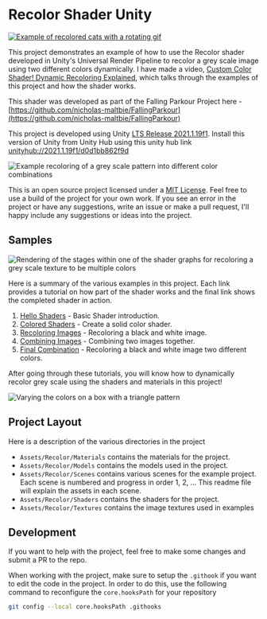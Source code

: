 # Recolor Shader Unity

[![Example of recolored cats with a rotating gif](Demo/imgs/Showcase-Cats.gif)](https://youtu.be/mV787RU6HWI)

This project demonstrates an example of how to use the Recolor shader developed in Unity's Universal Render Pipeline to
recolor a grey scale image using two different colors dynamically. I have made a video, [Custom Color Shader! Dynamic
Recoloring Explained](https://youtu.be/mV787RU6HWI), which talks through the examples of this project and how the shader works.

This shader was developed as part of the Falling Parkour Project here -
[https://github.com/nicholas-maltbie/FallingParkour](https://github.com/nicholas-maltbie/FallingParkour)

This project is developed using Unity  [LTS Release 2021.1.19f1](https://unity3d.com/unity/whats-new/2021.1.19).
Install this version of Unity from Unity Hub using this unity hub link
[unityhub://2021.1.19f1/d0d1bb862f9d](unityhub://2021.1.19f1/5f5eb8bbdc25)

![Example recoloring of a grey scale pattern into different color combinations](Demo/imgs/Showcase.png)

This is an open source project licensed under a [MIT License](LICENSE.txt). Feel free to use a build of the project for
your own work. If you see an error in the project or have any suggestions, write an issue or make a pull request, I'll
happy include any suggestions or ideas into the project.

## Samples

![Rendering of the stages within one of the shader graphs for recoloring a grey scale texture to be multiple colors](Demo/imgs/5-GreyscaleRecolorShader.png)

Here is a summary of the various examples in this project. Each link provides a tutorial on how part of the shader works
and the final link shows the completed shader in action.

1. [Hello Shaders](Demo/1.HelloShaders.md) - Basic Shader introduction.
2. [Colored Shaders](Demo/2.ColoredShaders.md) - Create a solid color shader.
3. [Recoloring Images](Demo/3.RecoloringImages.md) - Recoloring a black and white image.
4. [Combining Images](Demo/4.CombiningImages.md) - Combining two images together.
5. [Final Combination](Demo/5.FinalCombination.md) - Recoloring a black and white image two different colors.

After going through these tutorials, you will know how to dynamically recolor grey scale using the shaders and materials in this project!

![Varying the colors on a box with a triangle pattern](Demo/imgs/5-RecolorCubes.gif)

## Project Layout

Here is a description of the various directories in the project

* `Assets/Recolor/Materials` contains the materials for the project.
* `Assets/Recolor/Models` contains the models used in the project.
* `Assets/Recolor/Scenes` contains various scenes for the example
    project. Each scene is numbered and progress in order
    1, 2, ... This readme file will explain the assets in each scene.
* `Assets/Recolor/Shaders` contains the shaders for the project.
* `Assets/Recolor/Textures` contains the image textures used in examples

## Development

If you want to help with the project, feel free to make some changes and submit a PR to the repo.

When working with the project, make sure to setup the `.githook` if you want to edit the code in the project. In order
to do this, use the following command to reconfigure the `core.hooksPath` for your repository

```bash
git config --local core.hooksPath .githooks
```
